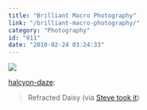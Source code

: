 ```yaml
---
title: "Brilliant Macro Photography"
link: "/brilliant-macro-photography/"
category: "Photography"
id: "911"
date: "2010-02-24 03:24:33"
---
```


![](https://27.media.tumblr.com/tumblr_kyb4sqTq2F1qajj0jo1_500.jpg)

[halcyon-daze](https://halcyon-daze.tumblr.com/post/407339258/refracted-daisy-via-steve-took-it):

> Refracted Daisy (via [Steve took it](https://flickr.com/photos/stevewall))

